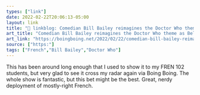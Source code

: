 ```yaml
---
types: ["link"]
date: 2022-02-22T20:06:13-05:00
layout: link
title: "🔗 linkblog: Comedian Bill Bailey reimagines the Doctor Who theme as Belgian jazz | Boing Boing'"
art_title: "Comedian Bill Bailey reimagines the Doctor Who theme as Belgian jazz | Boing Boing"
art_link: "https://boingboing.net/2022/02/22/comedian-bill-bailey-reimagines-the-doctor-who-theme-as-belgian-jazz.html?utm_source=rss"
source: ["https:"]
tags: ["French","Bill Bailey","Doctor Who"]
---
```

This has been around long enough that I used to show it to my FREN 102 students, but very glad to see it cross my radar again via Boing Boing. The whole show is fantastic, but this bet might be the best. Great, nerdy deployment of mostly-right French.
